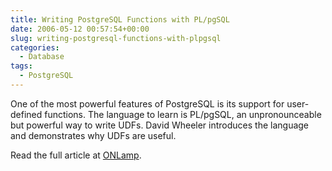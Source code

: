 ```yaml
---
title: Writing PostgreSQL Functions with PL/pgSQL
date: 2006-05-12 00:57:54+00:00
slug: writing-postgresql-functions-with-plpgsql
categories:
  - Database
tags:
  - PostgreSQL
---
```


One of the most powerful features of PostgreSQL is its support for user-defined functions. The language to learn is PL/pgSQL, an unpronounceable but powerful way to write UDFs. David Wheeler introduces the language and demonstrates why UDFs are useful.

Read the full article at [ONLamp](http://www.onlamp.com/pub/a/onlamp/2006/05/11/postgresql-plpgsql.html).
